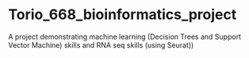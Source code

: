 # Torio_668_bioinformatics_project
A project demonstrating machine learning (Decision Trees and Support Vector Machine) skills and RNA seq skills (using Seurat))
